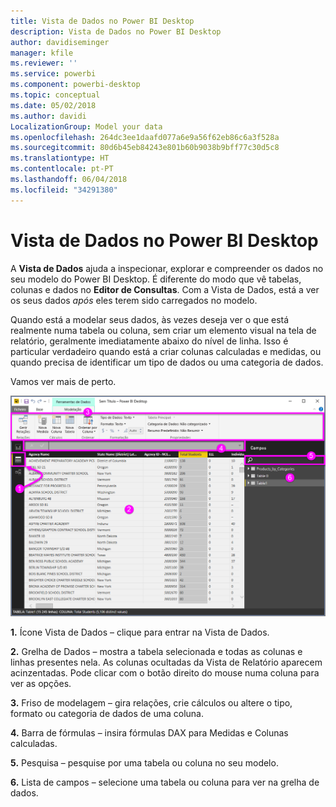```yaml
---
title: Vista de Dados no Power BI Desktop
description: Vista de Dados no Power BI Desktop
author: davidiseminger
manager: kfile
ms.reviewer: ''
ms.service: powerbi
ms.component: powerbi-desktop
ms.topic: conceptual
ms.date: 05/02/2018
ms.author: davidi
LocalizationGroup: Model your data
ms.openlocfilehash: 264dc3ee1daafd077a6e9a56f62eb86c6a3f528a
ms.sourcegitcommit: 80d6b45eb84243e801b60b9038b9bff77c30d5c8
ms.translationtype: HT
ms.contentlocale: pt-PT
ms.lasthandoff: 06/04/2018
ms.locfileid: "34291380"
---
```

# <a name="data-view-in-power-bi-desktop"></a>Vista de Dados no Power BI Desktop
A **Vista de Dados** ajuda a inspecionar, explorar e compreender os dados no seu modelo do Power BI Desktop. É diferente do modo que vê tabelas, colunas e dados no **Editor de Consultas**. Com a Vista de Dados, está a ver os seus dados *após* eles terem sido carregados no modelo.

Quando está a modelar seus dados, às vezes deseja ver o que está realmente numa tabela ou coluna, sem criar um elemento visual na tela de relatório, geralmente imediatamente abaixo do nível de linha. Isso é particular verdadeiro quando está a criar colunas calculadas e medidas, ou quando precisa de identificar um tipo de dados ou uma categoria de dados.

Vamos ver mais de perto.

![](media/desktop-data-view/dataview_fullscreen.png)

**1.** Ícone Vista de Dados – clique para entrar na Vista de Dados.

**2.** Grelha de Dados – mostra a tabela selecionada e todas as colunas e linhas presentes nela. As colunas ocultadas da Vista de Relatório aparecem acinzentadas. Pode clicar com o botão direito do mouse numa coluna para ver as opções.

**3.** Friso de modelagem – gira relações, crie cálculos ou altere o tipo, formato ou categoria de dados de uma coluna.

**4.** Barra de fórmulas – insira fórmulas DAX para Medidas e Colunas calculadas.

**5.** Pesquisa – pesquise por uma tabela ou coluna no seu modelo.

**6.** Lista de campos – selecione uma tabela ou coluna para ver na grelha de dados.


